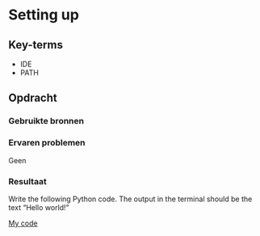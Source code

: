 # Setting up

## Key-terms
- IDE
- PATH

## Opdracht
### Gebruikte bronnen

### Ervaren problemen
Geen

### Resultaat

Write the following Python code. The output in the terminal should be the text “Hello world!”

[My code](code/01_1.py)